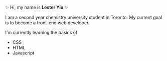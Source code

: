 <p>✨ Hi, my name is <strong>Lester Yiu</strong>.✨ </p>
 <p>I am a second year chemistry university student in Toronto. My current goal is to become a front-end web developer.
 <p>I'm currently learning the basics of </p>
 <ul>
  <li>CSS</li>
  <li>HTML</li> 
  <li>Javascript</li>
 </ul>

<!---
LesterYiu/LesterYiu is a ✨ special ✨ repository because its `README.md` (this file) appears on your GitHub profile.
You can click the Preview link to take a look at your changes.
--->
